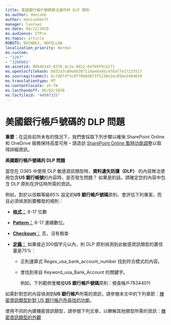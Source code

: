 ```yaml
---
title: 美國銀行帳戶號碼無法運作的 DLP 規則
ms.author: deniseb
author: denisebmsft
manager: laurawi
ms.date: 04/21/2020
ms.audience: ITPro
ms.topic: article
ROBOTS: NOINDEX, NOFOLLOW
localization_priority: Normal
ms.custom:
- "1287"
- "3200001"
ms.assetid: 80b40145-8376-4c3a-8d22-6efb9f9cb271
ms.openlocfilehash: b032a7c80e8b387114aeda95c4f6af7e57225517
ms.sourcegitcommit: bc7d6f4f3c9f7060d073f5130e1ec856e248d020
ms.translationtype: MT
ms.contentlocale: zh-TW
ms.lasthandoff: 06/02/2020
ms.locfileid: "44507325"
---
```

# <a name="dlp-issues-with-us-bank-account-numbers"></a>美國銀行帳戶號碼的 DLP 問題

**重要**：在這些前所未有的情況下，我們會採取下列步驟以確保 SharePoint Online 和 OneDrive 服務保持高度可用 – 請造訪 [SharePoint Online 暫時功能調整](https://aka.ms/ODSPAdjustments)以取得詳細資訊。

**美國銀行帳戶號碼的 DLP 問題**

當您在 O365 中使用 DLP 敏感資訊類型時，**資料遺失防護（DLP）** 的內容無法使用包含**US 銀行帳號**的內容時，是否發生問題？ 如果是的話，請確定您的內容中包含 DLP 原則在評估時所需的資訊。
  
例如，對於以信賴等級85% 設定的**US 銀行帳戶號碼**原則，會評估下列專案，而且必須偵測到要觸發的規則：
  
- **[格式：](https://docs.microsoft.com/microsoft-365/compliance/sensitive-information-type-entity-definitions#format-77)** 8-17 位數

- **[Pattern：](https://docs.microsoft.com/microsoft-365/compliance/sensitive-information-type-entity-definitions#pattern-77)** 8-17 連續數位。

- **[Checksum：](https://docs.microsoft.com/microsoft-365/compliance/sensitive-information-type-entity-definitions#checksum-76)** 否，沒有檢查

- **[定義：](https://docs.microsoft.com/microsoft-365/compliance/sensitive-information-type-entity-definitions)** 如果接近300個字元以內，則 DLP 原則偵測到此敏感資訊類型的置信量是75%：

  - 正則運算式 Regex_usa_bank_account_number 找到符合模式的內容。

  - 會找到來自 Keyword_usa_Bank_Account 的關鍵字。

    例如，下列範例會觸發**US 銀行帳戶號碼**原則：檢查帳戶78344011

如需針對您的內容偵測到**US 銀行帳戶**所需的資訊，請參閱本文中的下列章節：[機密資訊類型針對 US 銀行帳戶所尋找的功能](https://docs.microsoft.com/microsoft-365/compliance/sensitive-information-type-entity-definitions#us-bank-account-number)。
  
使用不同的內建機密資訊類型，請參閱下列文章，以瞭解其他類型所需的資訊：[機密資訊類型的外觀](https://docs.microsoft.com/microsoft-365/compliance/sensitive-information-type-entity-definitions)
  
